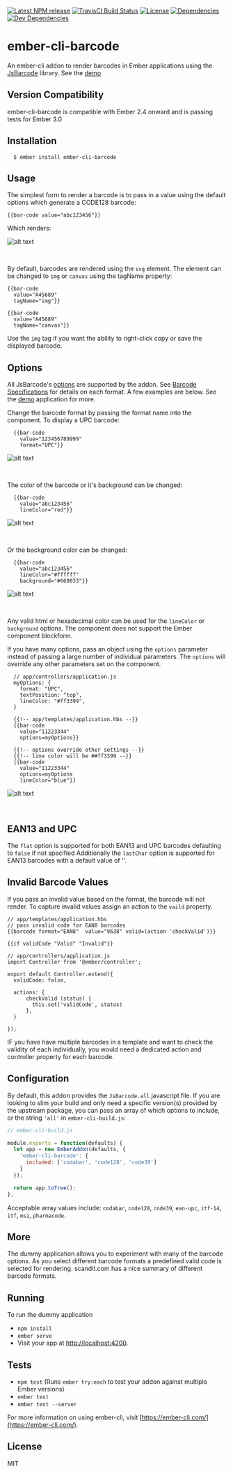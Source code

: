 [![Latest NPM release][npm-badge]][npm-badge-url]
[![TravisCI Build Status][travis-badge]][travis-badge-url]
[![License][license-badge]][license-badge-url]
[![Dependencies][dependencies-badge]][dependencies-badge-url]
[![Dev Dependencies][devDependencies-badge]][devDependencies-badge-url]
<!-- [![Maintainability][maintanabilty-badge]][maintanabilty-url] -->
<!-- [![CircleCI Build Status][circle-badge]][circle-badge-url] -->
<!-- [![Test Coverage][coveralls-badge]][coveralls-badge-url] -->
<!-- [![Code Climate][codeclimate-badge]][codeclimate-badge-url] -->
<!-- [![Ember Observer Score][ember-observer-badge]][ember-observer-badge-url] -->


[npm-badge]: https://img.shields.io/npm/v/ember-cli-barcode.svg
[npm-badge-url]: https://www.npmjs.com/package/ember-cli-barcode
[travis-badge]: https://img.shields.io/travis/maxwondercorn/ember-cli-barcode/master.svg?label=TravisCI
[travis-badge-url]: https://travis-ci.org/maxwondercorn/ember-cli-barcode
[circle-badge]: https://circleci.com/gh/maxwondercorn/ember-cli-barcode/tree/master.svg?style=svg&circle-token={{CIRCLE_TOKEN}}
[circle-badge-url]: https://circleci.com/gh/maxwondercorn/ember-cli-barcode/tree/master
[coveralls-badge]: https://coveralls.io/repos/github/maxwondercorn/ember-cli-barcode/badge.svg?branch=master
[coveralls-badge-url]: https://coveralls.io/github/maxwondercorn/ember-cli-barcode?branch=master
[codeclimate-badge]: https://img.shields.io/codeclimate/github/maxwondercorn/ember-cli-barcode.svg
[codeclimate-badge-url]: https://codeclimate.com/github/maxwondercorn/ember-cli-barcode
[ember-observer-badge]: http://emberobserver.com/badges/ember-cli-barcode.svg
[ember-observer-badge-url]: http://emberobserver.com/addons/ember-cli-barcode
[license-badge]: https://img.shields.io/badge/License-MIT-yellow.svg
[license-badge-url]: https://github.com/maxwondercorn/ember-cli-barcode/blob/master/LICENSE
[dependencies-badge]: https://img.shields.io/david/maxwondercorn/ember-cli-barcode.svg
[dependencies-badge-url]: https://david-dm.org/maxwondercorn/ember-cli-barcode
[devDependencies-badge]: https://img.shields.io/david/dev/maxwondercorn/ember-cli-barcode.svg
[devDependencies-badge-url]: https://david-dm.org/maxwondercorn/ember-cli-barcode#info=devDependencies
[maintanabilty-badge]: https://api.codeclimate.com/v1/badges/f1c7cd432536e28aacdf/maintainability
[maintanabilty-url]: https://codeclimate.com/github/maxwondercorn/ember-cli-barcode/maintainability

# ember-cli-barcode

An ember-cli addon to render barcodes in Ember applications using the [JsBarcode](https://github.com/lindell/JsBarcode) library.  See the [demo](https://maxwondercorn.github.io/ember-cli-barcode/)

## Version Compatibility
ember-cli-barcode is compatible with Ember 2.4 onward and is passing tests for Ember 3.0

## Installation
```
  $ ember install ember-cli-barcode
```
## Usage

The simplest form to render a barcode is to pass in a value using the default options which generate a CODE128 barcode:

```
{{bar-code value="abc123456"}}
```

Which renders:

![alt text](https://github.com/maxwondercorn/ember-cli-barcode/raw/master/images/abc123456.png "CODE128 Barcode")

&nbsp;


By default, barcodes are rendered using the `svg` element.  The element can be changed to `img` or `canvas` using the tagName property:

```
{{bar-code
  value="A45689"
  tagName="img"}}
```

```
{{bar-code
  value="A45689"
  tagName="canvas"}}
```

Use the `img` tag if you want the ability to right-click copy or save the displayed barcode.

## Options

All JsBarcode's [options](https://github.com/lindell/JsBarcode/wiki/Options#format) are supported by the addon. See [Barcode Specifications](http://www.makebarcode.com/specs/speclist.html) for details on each format.  A few examples are below.  See the [demo](https://github.com/lindell/JsBarcode/wiki/Options#format) application for more.

Change the barcode format by passing the format name into the component.  To display a UPC barcode:

```
  {{bar-code
    value="123456789999"
    format="UPC"}}
```
![alt text](https://github.com/maxwondercorn/ember-cli-barcode/raw/master/images/upc.png "UPC Barcode")

&nbsp;


The color of the barcode or it's background can be changed:

```
  {{bar-code
    value="abc123456"
    lineColor="red"}}
```
![alt text](https://github.com/maxwondercorn/ember-cli-barcode/raw/master/images/redlines.png "Colored Barcode")

&nbsp;


Or the background color can be changed:
```
  {{bar-code
    value="abc123456"
    lineColor="#ffffff"
    background="#660033"}}
```

![alt text](https://github.com/maxwondercorn/ember-cli-barcode/raw/master/images/background.png "Barcode with colored background")

&nbsp;

Any valid html or hexadecimal color can be used for the `lineColor` or `background` options. The component does not support the Ember component blockform.

If you have many options, pass an object using the `options` parameter instead of passing a large number of individual parameters.  The `options` will override any other parameters set on the component.

```
  // app/controllers/application.js
  myOptions: {
    format: "UPC",
    textPosition: "top",
    lineColor: "#ff3399",
  }
```
```
  {{!-- app/templates/application.hbs --}}
  {{bar-code
    value="11223344"
    options=myOptions}}

  {{!-- options override other settings --}}
  {{!-- line color will be ##ff3399 --}}
  {{bar-code
    value="11223344"
    options=myOptions
    lineColor="blue"}}
```
![alt text](https://github.com/maxwondercorn/ember-cli-barcode/raw/master/images/linecolorff3399.png "Barcode line color ff3399")

&nbsp;


## EAN13 and UPC

The `flat` option is supported for both EAN13 and UPC barcodes defaulting to `false` if not specified  Additionally the `lastChar` option is supported for EAN13 barcodes with a default value of ''.

## Invalid Barcode Values
If you pass an invalid value based on the format, the barcode will not render.  To capture invalid values assign an action to the `vaild` property.


```
// app/templates/application.hbs
// pass invalid code for EAN8 barcodes
{{barcode format="EAN8"  value="9638" valid=(action 'checkValid')}}

{{if validCode "Valid" "Invalid"}}
```


```
// app/controllers/application.js
import Controller from '@ember/controller';

export default Controller.extend({
  validCode: false,

  actions: {
      checkValid (status) {
        this.set('validCode', status)
      },
  }

});
```

IF you have have multiple barcodes in a template and want to check the validity of each individually, you would need a dedicated action and controller property for each barcode.

## Configuration
By default, this addon provides the `JsBarcode.all` javascript file. If you are looking to slim your build and only need a specific version(s) provided by the upstream package,
you can pass an array of which options to include, or the string `'all'` in `ember-cli-build.js`:

```js
// ember-cli-build.js

module.exports = function(defaults) {
  let app = new EmberAddon(defaults, {
    'ember-cli-barcode': {
      included: ['codabar', 'code128', 'code39']
    }
  });

  return app.toTree();
};

```

Acceptable array values include: `codabar`, `code128`, `code39`, `ean-upc`, `itf-14`, `itf`, `msi`, `pharmacode`.

## More
The dummy application allows you to experiment with many of the barcode options. As you select different barcode formats a predefined valid code is selected for rendering. scandit.com has a nice <a src="https://www.scandit.com/types-barcodes-choosing-right-barcode/">summary</a> of different barcode formats.

## Running

To run the dummy application

* `npm install`
* `ember serve`
* Visit your app at [http://localhost:4200](http://localhost:4200).

## Tests

* `npm test` (Runs `ember try:each` to test your addon against multiple Ember versions)
* `ember test`
* `ember test --server`


For more information on using ember-cli, visit [https://ember-cli.com/](https://ember-cli.com/).

## License

MIT
